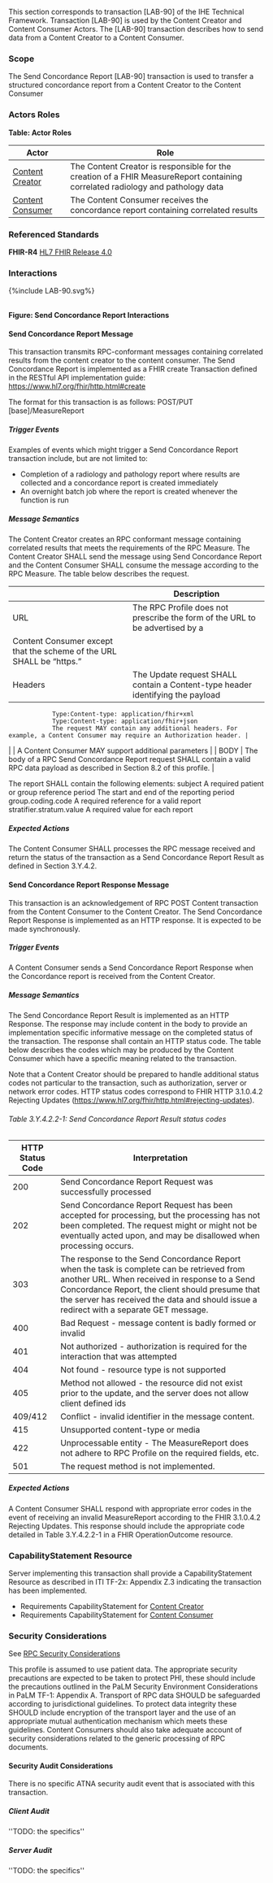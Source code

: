 This section corresponds to transaction [LAB-90] of the IHE Technical Framework. Transaction [LAB-90] is used by the Content Creator and Content Consumer Actors. The [LAB-90] transaction describes how to send data from a Content Creator to a Content Consumer.

### Scope

The Send Concordance Report [LAB-90] transaction is used to transfer a structured concordance report from a Content Creator to the Content Consumer

### Actors Roles

**Table: Actor Roles**

|Actor              | Role |
|-------------------|--------------------------|
| [Content Creator](volume-1.html#contentcreator)    | The Content Creator is responsible for the creation of a FHIR MeasureReport containing correlated radiology and pathology data |
| [Content Consumer](volume-1.html#contentconsumer) | The Content Consumer receives the concordance report containing correlated results |

### Referenced Standards

**FHIR-R4** [HL7 FHIR Release 4.0](http://www.hl7.org/FHIR/R4)

### Interactions

<div>
{%include LAB-90.svg%}
</div>
<br clear="all">

**Figure: Send Concordance Report Interactions**


#### Send Concordance Report Message
This transaction transmits RPC-conformant messages containing correlated results from the content creator to the content consumer. 
The Send Concordance Report is implemented as a FHIR create Transaction defined in the RESTful API implementation guide: https://www.hl7.org/fhir/http.html#create 

The format for this transaction is as follows:
POST/PUT [base]/MeasureReport 


##### Trigger Events

Examples of events which might trigger a Send Concordance Report transaction include, but are not limited to: 
- Completion of a radiology and pathology report where results are collected and a concordance report is created immediately
- An overnight batch job where the report is created whenever the function is run 

##### Message Semantics

The Content Creator creates an RPC conformant message containing correlated results that meets the requirements of the RPC Measure. The Content Creator SHALL send the message using Send Concordance Report and the Content Consumer SHALL consume the message according to the RPC Measure. The table below describes the request. 

|             | Description |
| ----------- | ----------- |
| URL         | The RPC Profile does not prescribe the form of the URL to be advertised by a 
                Content Consumer except that the scheme of the URL SHALL be “https.” |
| Headers     | The Update request SHALL contain a Content-type header identifying the payload
                Type:Content-type: application/fhir+xml
                Type:Content-type: application/fhir+json
                The request MAY contain any additional headers. For example, a Content Consumer may require an Authorization header. |
|             | A Content Consumer MAY support additional parameters |
| BODY        | The body of a RPC Send Concordance Report request SHALL contain a valid RPC data payload as described in Section 8.2 of this profile. |

The report SHALL contain the following elements: 
subject 
    A required patient or group reference
period
    The start and end of the reporting period
group.coding.code 
    A required reference for a valid report
stratifier.stratum.value
    A required value for each report


##### Expected Actions

The Content Consumer SHALL processes the RPC message received and return the status of the transaction as a Send Concordance Report Result as defined in Section 3.Y.4.2.

#### Send Concordance Report Response Message

This transaction is an acknowledgement of RPC POST Content transaction from the Content Consumer to the Content Creator.
The Send Concordance Report Response is implemented as an HTTP response. It is expected to be made synchronously.

##### Trigger Events

A Content Consumer sends a Send Concordance Report Response when the Concordance report is received from the Content Creator. 

##### Message Semantics

The Send Concordance Report Result is implemented as an HTTP Response. The response may include content in the body to provide an implementation specific informative message on the completed status of the transaction. The response shall contain an HTTP status code. The table below describes the codes which may be produced by the Content Consumer which have a specific meaning related to the transaction.

Note that a Content Creator should be prepared to handle additional status codes not particular to the transaction, such as authorization, server or network error codes. HTTP status codes correspond to FHIR HTTP 3.1.0.4.2 Rejecting Updates (https://www.hl7.org/fhir/http.html#rejecting-updates). 

###### Table 3.Y.4.2.2-1: Send Concordance Report Result status codes

| HTTP Status Code | Interpretation |
| ---------------- | -------------- |
| 200              | Send Concordance Report Request was successfully processed |
| 202              | Send Concordance Report Request has been accepted for processing, but the processing has not been completed. The request might or might not be eventually acted upon, and may be disallowed when processing occurs. |
| 303              | The response to the Send Concordance Report when the task is complete can be retrieved from another URL. When received in response to a Send Concordance Report, the client should presume that the server has received the data and should issue a redirect with a separate GET message. |
| 400              | Bad Request - message content is badly formed or invalid |
| 401              | Not authorized - authorization is required for the interaction that was attempted |
| 404              | Not found - resource type is not supported |
| 405              | Method not allowed - the resource did not exist prior to the update, and the server does not allow client defined ids |
| 409/412          | Conflict - invalid identifier in the message content. |
| 415              | Unsupported content-type or media |
| 422              | Unprocessable entity - The MeasureReport does not adhere to RPC Profile on the required fields, etc. |
| 501              | The request method is not implemented. |

##### Expected Actions

A Content Consumer SHALL respond with appropriate error codes in the event of receiving an invalid MeasureReport according to the FHIR 3.1.0.4.2 Rejecting Updates. This response should include the appropriate code detailed in Table 3.Y.4.2.2-1 in a FHIR OperationOutcome resource. 


### CapabilityStatement Resource

Server implementing this transaction shall provide a CapabilityStatement Resource as described in ITI TF-2x: Appendix Z.3 indicating the transaction has been implemented. 
* Requirements CapabilityStatement for [Content Creator](CapabilityStatement-IHE.RPC.contentcreator.html)
* Requirements CapabilityStatement for [Content Consumer](CapabilityStatement-IHE.RPC.contentconsumer.html)

### Security Considerations

See [RPC Security Considerations](volume-1.html#security-considerations)

This profile is assumed to use patient data. The appropriate security precautions are expected to be taken to protect PHI, these should include the precautions outlined in the PaLM Security Environment Considerations in PaLM TF-1: Appendix A.
Transport of RPC data SHOULD be safeguarded according to jurisdictional guidelines. To protect data integrity these SHOULD include encryption of the transport layer and the use of an appropriate mutual authentication mechanism which meets these guidelines. 
Content Consumers should also take adequate account of security considerations related to the generic processing of RPC documents.

#### Security Audit Considerations

There is no specific ATNA security audit event that is associated with this transaction. 

##### Client Audit 

''TODO: the specifics''

##### Server Audit 

''TODO: the specifics''




